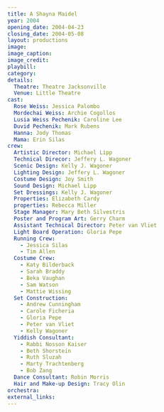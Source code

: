 ```yaml
---
title: A Shayna Maidel
year: 2004
opening_date: 2004-04-23
closing_date: 2004-05-08
layout: productions
image:
image_caption:
image_credit:
playbill: 
category: 
details:
  Theatre: Theatre Jacksonville
  Venue: Little Theatre
cast:
  Rose Weiss: Jessica Palombo
  Mordechai Weiss: Archie Cogollos
  Lusia Weiss Pechenik: Caroline Lee
  Duvid Pechenik: Mark Rubens
  Hanna: Jody Thomas
  Mama: Erin Silas
crew:
  Artistic Director: Michael Lipp
  Technical Direcor: Jeffery L. Wagoner
  Scenic Design: Kelly J. Wagoner
  Lighting Design: Jeffery L. Wagoner
  Costume Design: Joy Smith
  Sound Design: Michael Lipp
  Set Dressings: Kelly J. Wagoner
  Properties: Elizabeth Cardy
  properties: Rebecca Miller
  Stage Manager: Mary Beth Silvestris
  Poster and Program Art: Gerry Charm
  Assistant Technical Director: Peter van Vliet
  Light Board Operation: Gloria Pepe
  Running Crew:
    - Jessica Silas
    - Tim Allen
  Costume Crew:
    - Katy Bilderback
    - Sarah Braddy
    - Beka Vaughan
    - Sam Watson
    - Mattie Wissing
  Set Construction:
    - Andrew Cunningham
    - Carole Ficheria
    - Gloria Pepe
    - Peter van Vliet
    - Kelly Wagoner
  Yiddish Consultant:
    - Rabbi Nosson Kaiser
    - Beth Shorstein
    - Ruth Sluzah
    - Marty Trachtenberg
    - Bob Zang
  Dance Consultant: Robin Morris
  Hair and Make-up Design: Tracy Olin
orchestra:
external_links:
---
```

